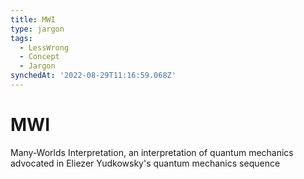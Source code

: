 ```yaml
---
title: MWI
type: jargon
tags:
  - LessWrong
  - Concept
  - Jargon
synchedAt: '2022-08-29T11:16:59.068Z'
---
```

# MWI

 Many-Worlds Interpretation, an interpretation of quantum mechanics advocated in Eliezer Yudkowsky's quantum mechanics sequence